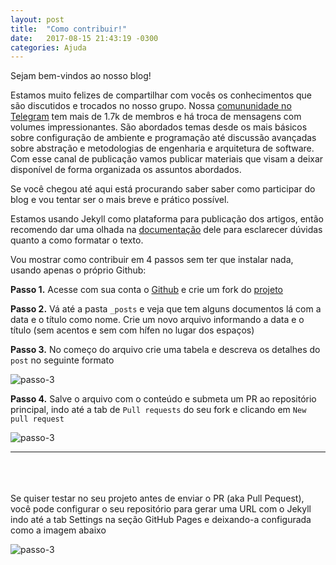 ```yaml
---
layout: post
title:  "Como contribuir!"
date:   2017-08-15 21:43:19 -0300
categories: Ajuda
---
```

Sejam bem-vindos ao nosso blog!

Estamos muito felizes de compartilhar com vocês os conhecimentos que são discutidos e trocados no nosso grupo.
Nossa [comununidade no Telegram](https://t.me/phpbrasil) tem mais de 1.7k de membros e há troca de mensagens com volumes impressionantes. São abordados temas desde os mais básicos sobre configuração de ambiente e programação até discussão avançadas sobre abstração e metodologias de engenharia e arquitetura de software. Com esse canal de publicação vamos publicar materiais que visam a deixar disponível de forma organizada os assuntos abordados.

Se você chegou até aqui está procurando saber saber como participar do blog e vou tentar ser o mais breve e prático possível.

Estamos usando Jekyll como plataforma para publicação dos artigos, então recomendo dar uma olhada na [documentação](https://jekyllrb.com/) dele para esclarecer dúvidas quanto a como formatar o texto.

Vou mostrar como contribuir em 4 passos sem ter que instalar nada, usando apenas o próprio Github:

**Passo 1.** Acesse com sua conta o [Github](https://github.com) e crie um fork do [projeto](https://github.com/brasil-php/blog)

**Passo 2.** Vá até a pasta `_posts` e veja que tem alguns documentos lá com a data e o título como nome. Crie um novo arquivo informando a data e o título (sem acentos e sem com hífen no lugar dos espaços)

**Passo 3.** No começo do arquivo crie uma tabela e descreva os detalhes do `post` no seguinte formato 

![passo-3](https://snag.gy/G3BXiA.jpg)

**Passo 4.** Salve o arquivo com o conteúdo e submeta um PR ao repositório principal, indo até a tab de `Pull requests` do seu fork e clicando em `New pull request`

![passo-3](https://snag.gy/EJerxK.jpg)

<hr>
<br>
<br>
<br>
Se quiser testar no seu projeto antes de enviar o PR (aka Pull Pequest), você pode configurar o seu repositório para gerar uma URL com o Jekyll indo até a tab Settings na seção GitHub Pages e deixando-a configurada como a imagem abaixo

![passo-3](https://snag.gy/GVbsZI.jpg)

